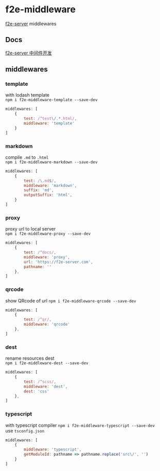 # f2e-middleware
[f2e-server](https://githu.com/shy2850/f2e-server) middlewares

## Docs
[f2e-server 中间件开发](https://f2e-server.com/zhong-jian-jian-kai-fa.html)

## middlewares

### template
with lodash template  
`npm i f2e-middleware-template --save-dev`

``` javascript
middlewares: [
    {
        test: /^test\/.*.html/,
        middleware: 'template'
    }
]

```

### markdown
compile `.md` to `.html`  
`npm i f2e-middleware-markdown --save-dev`

``` javascript
middlewares: [
    {
        test: /\.md$/,
        middleware: 'markdown',
        suffix: 'md',
        outputSuffix: 'html',
    }
]

```

### proxy
proxy url to local server  
`npm i f2e-middleware-proxy --save-dev`

``` javascript
middlewares: [
    {
        test: /^docs/,
        middleware: 'proxy',
        url: 'https://f2e-server.com',
        pathname: ''
    },
]

```
### qrcode
show QRcode of url
`npm i f2e-middleware-qrcode --save-dev`

``` javascript
middlewares: [
    {
        test: /^qr/,
        middleware: 'qrcode'
    },
]

```

### dest
rename resources dest  
`npm i f2e-middleware-dest --save-dev`

``` javascript
middlewares: [
    {
        test: /^scss/,
        middleware: 'dest',
        dest: 'css'
    },
]

```
### typescript
with typescript compiler 
`npm i f2e-middleware-typescript --save-dev`  
use `tsconfig.json`

``` javascript
middlewares: [
    {
        middleware: 'typescript',
        getModuleId: pathname => pathname.replace('src\/', '')
    }
]

```